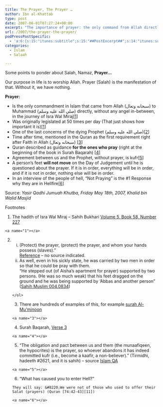 ```yaml
---
title: The Prayer, The Prayer …
author: Ibn al-Khattab
type: post
date: 2007-06-01T07:27:24+00:00
excerpt: "The importance of prayer: the only command from Allah directly, reduced from 50 prayers, separates us from kufr, Qur'an guides for the praying ones."
url: /2007/the-prayer-the-prayer/
podPressPostSpecific:
  - 'a:6:{s:15:"itunes:subtitle";s:15:"##PostExcerpt##";s:14:"itunes:summary";s:15:"##PostExcerpt##";s:15:"itunes:keywords";s:17:"##WordPressCats##";s:13:"itunes:author";s:10:"##Global##";s:15:"itunes:explicit";s:7:"Default";s:12:"itunes:block";s:7:"Default";}'
categories:
  - Islam
  - Salaah

---
```

Some points to ponder about Salah, Namaz, **Prayer&#8230;**

Our purpose in life is to worship Allah. Prayer (Salah) is the manifestation of that. Without it, we have nothing.

**Prayer:**

  * Is the only commandment in Islam that came from Allah (سبحانه وتعال) to Muhammad (صلي الله عليه وسلم) directly, without any angel in-between, in the journey of Isra Wal Miraj[[1][1]] 
  * Was originally legislated at 50 times per day (That just shows how important it is)[[1][1]]
  * One of the last concerns of the dying Prophet (صلي الله عليه وسلم)[[2][2]]
  * Time after time, mentioned in the Quran as the first requirement right after Faith in Allah (سبحانه وتعال) [[3][3]]
  * Quran described as guidance **for the ones who pray** (right at the beginning of the book in Surah Baqarah) [[4][4]]
  * Agreement between us and the Prophet, without prayer, is kufr[[5][5]]
  * A person&#8217;s feet **will not move** on the Day of Judgement until he is questioned about the prayer. If it is in order, everything will be in order, and if it is not in order, nothing else will be in order.
  * In an interview of the people of hell, &#8220;Not Praying&#8221; is the #1 Response why they are in Hellfire[[6][6]]

Source: _Yasir Qadhi Jumuah Khutba, Friday May 18th, 2007, Khalid bin Walid Masjid_

Footnotes

  1. The hadith of Isra Wal Miraj &#8211; Sahih Bukhari [Volume 5, Book 58, Number 227][7]
  
    <a name="1"></a> 
  2. <ol type="i">
      <li>
        (Protect) the prayer, (protect) the prayer, and whom your hands possess (slaves).&#8221;<br /> <a href="http://www.geocities.com/minutesage1/salaah.html">Reference</a> &#8211; no source indicated.
      </li>
      <li>
        As well, even in his sickly state, he was carried by two men in order so that he could be pray with them.<br /> &#8220;He stepped out (of Aisha&#8217;s apartment for prayer) supported by two persons. (He was so much weak) that his feet dragged on the ground and he was being supported by &#8216;Abbas and another person&#8221; (<a href="http://www.usc.edu/dept/MSA/fundamentals/hadithsunnah/muslim/004.smt.html#004.0834">Sahih Muslim 004.0834</a>)<br /> <a name="2"></a>
      </li>
    </ol>

  3. There are hundreds of examples of this, for example [surah Al-Mu’minoon][8]
  
    <a name="3"></a> 
  4. Surah Baqarah, [Verse 3][9]
  
    <a name="4"></a> 
  5. &#8220;The obligation and pact between us and them (the munaafiqeen, the hypocrites) is the prayer, so whoever abandons it has indeed committed kufr (i.e., become a kaafir, a non-believer).&#8221; (Tirmidhi, hadeeth #2621, and it is sahih) &#8211; source [Islam QA][10]
  
    <a name="5"></a> 
  6. &#8220;What has caused you to enter Hell?&#8221;
  
    They will say: &#8220;We were not of those who used to offer their Salat (prayers) (Quran [74:42-43][11])
  
    <a name="6"></a>

 [1]: #1
 [2]: #2
 [3]: #3
 [4]: #4
 [5]: #5
 [6]: #6
 [7]: http://www.usc.edu/dept/MSA/fundamentals/hadithsunnah/bukhari/058.sbt.html#005.058.227
 [8]: http://www.searchquran.net/viewverses.php?q=23
 [9]: http://www.searchquran.net/viewverses.php?q=2%3A3&Submit=Search
 [10]: http://www.islamqa.com/index.php?ref=266&ln=eng
 [11]: http://www.searchquran.net/viewverses.php?q=74&langs=9